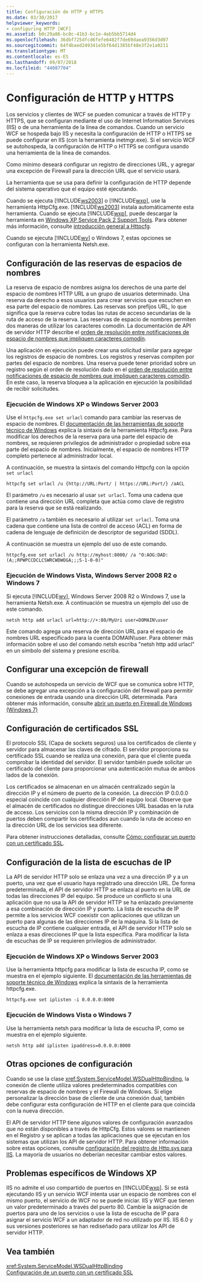 ```yaml
---
title: Configuración de HTTP y HTTPS
ms.date: 03/30/2017
helpviewer_keywords:
- configuring HTTP [WCF]
ms.assetid: b0c29a86-bc0c-41b3-bc1e-4eb5bb5714d4
ms.openlocfilehash: 36dbf725dfcd6fefe6482f7de69daea9356d3d07
ms.sourcegitcommit: 64f4baed249341e5bf64d1385bf48e3f2e1a0211
ms.translationtype: MT
ms.contentlocale: es-ES
ms.lasthandoff: 09/07/2018
ms.locfileid: "44087704"
---
```

# <a name="configuring-http-and-https"></a>Configuración de HTTP y HTTPS
Los servicios y clientes de WCF se pueden comunicar a través de HTTP y HTTPS, que se configuran mediante el uso de Internet Information Services (IIS) o de una herramienta de la línea de comandos. Cuando un servicio WCF se hospeda bajo IIS y necesita la configuración de HTTP o HTTPS se puede configurar en IIS (con la herramienta inetmgr.exe). Si el servicio WCF se autohospeda, la configuración de HTTP o HTTPS se configura usando una herramienta de la línea de comandos.  
  
 Como mínimo deseará configurar un registro de direcciones URL, y agregar una excepción de Firewall para la dirección URL que el servicio usará.  
  
 La herramienta que se usa para definir la configuración de HTTP depende del sistema operativo que el equipo esté ejecutando.  
  
 Cuando se ejecuta [!INCLUDE[ws2003](../../../../includes/ws2003-md.md)] o [!INCLUDE[wxp](../../../../includes/wxp-md.md)], use la herramienta HttpCfg.exe. [!INCLUDE[ws2003](../../../../includes/ws2003-md.md)] instala automáticamente esta herramienta. Cuando se ejecuta [!INCLUDE[wxp](../../../../includes/wxp-md.md)], puede descargar la herramienta en [Windows XP Service Pack 2 Support Tools](https://go.microsoft.com/fwlink/?LinkId=88606). Para obtener más información, consulte [introducción general a Httpcfg](https://go.microsoft.com/fwlink/?LinkId=88605).  
  
 Cuando se ejecuta [!INCLUDE[wv](../../../../includes/wv-md.md)] o Windows 7, estas opciones se configuran con la herramienta Netsh.exe.  
  
## <a name="configuring-namespace-reservations"></a>Configuración de las reservas de espacios de nombres  
 La reserva de espacio de nombres asigna los derechos de una parte del espacio de nombres HTTP URL a un grupo de usuarios determinado. Una reserva da derecho a esos usuarios para crear servicios que escuchen en esa parte del espacio de nombres. Las reservas son prefijos URL, lo que significa que la reserva cubre todas las rutas de acceso secundarias de la ruta de acceso de la reserva. Las reservas de espacio de nombres permiten dos maneras de utilizar los caracteres comodín. La documentación de API de servidor HTTP describe el [orden de resolución entre notificaciones de espacio de nombres que impliquen caracteres comodín](https://go.microsoft.com/fwlink/?LinkId=94841).  
  
 Una aplicación en ejecución puede crear una solicitud similar para agregar los registros de espacio de nombres. Los registros y reservas compiten por partes del espacio de nombres. Una reserva puede tener prioridad sobre un registro según el orden de resolución dado en el [orden de resolución entre notificaciones de espacio de nombres que impliquen caracteres comodín](https://go.microsoft.com/fwlink/?LinkId=94841). En este caso, la reserva bloquea a la aplicación en ejecución la posibilidad de recibir solicitudes.  
  
### <a name="running-windows-xp-or-server-2003"></a>Ejecución de Windows XP o Windows Server 2003  
 Use el `httpcfg.exe set urlacl` comando para cambiar las reservas de espacio de nombres. El [documentación de las herramientas de soporte técnico de Windows](https://go.microsoft.com/fwlink/?LinkId=94840) explica la sintaxis de la herramienta Httpcfg.exe. Para modificar los derechos de la reserva para una parte del espacio de nombres, se requieren privilegios de administrador o propiedad sobre esa parte del espacio de nombres. Inicialmente, el espacio de nombres HTTP completo pertenece al administrador local.  
  
 A continuación, se muestra la sintaxis del comando Httpcfg con la opción `set urlacl`  
  
```  
httpcfg set urlacl /u {http://URL:Port/ | https://URL:Port/} /aACL  
```  
  
 El parámetro `/u` es necesario al usar `set urlacl`. Toma una cadena que contiene una dirección URL completa que actúa como clave de registro para la reserva que se está realizando.  
  
 El parámetro `/a` también es necesario al utilizar `set urlacl`. Toma una cadena que contiene una lista de control de acceso (ACL) en forma de cadena de lenguaje de definición de descriptor de seguridad (SDDL).  
  
 A continuación se muestra un ejemplo del uso de este comando.  
  
```  
httpcfg.exe set urlacl /u http://myhost:8000/ /a "O:AOG:DAD:(A;;RPWPCCDCLCSWRCWDWOGA;;;S-1-0-0)"  
```  
  
### <a name="running-windows-vista-windows-server-2008-r2-or-windows-7"></a>Ejecución de Windows Vista, Windows Server 2008 R2 o Windows 7  
 Si ejecuta [!INCLUDE[wv](../../../../includes/wv-md.md)], Windows Server 2008 R2 o Windows 7, use la herramienta Netsh.exe. A continuación se muestra un ejemplo del uso de este comando.  
  
```  
netsh http add urlacl url=http://+:80/MyUri user=DOMAIN\user  
```  
  
 Este comando agrega una reserva de dirección URL para el espacio de nombres URL especificado para la cuenta DOMAIN\user.  Para obtener más información sobre el uso del comando netsh escriba "netsh http add urlacl" en un símbolo del sistema y presione escriba.  
  
## <a name="configuring-a-firewall-exception"></a>Configurar una excepción de firewall  
 Cuando se autohospeda un servicio de WCF que se comunica sobre HTTP, se debe agregar una excepción a la configuración del firewall para permitir conexiones de entrada usando una dirección URL determinada. Para obtener más información, consulte [abrir un puerto en Firewall de Windows (Windows 7)](https://go.microsoft.com/fwlink/?LinkId=239961)  
  
## <a name="configuring-ssl-certificates"></a>Configuración de certificados SSL  
 El protocolo SSL (Capa de sockets seguros) usa los certificados de cliente y servidor para almacenar las claves de cifrado. El servidor proporciona su certificado SSL cuando se realiza una conexión, para que el cliente pueda comprobar la identidad del servidor. El servidor también puede solicitar un certificado del cliente para proporcionar una autenticación mutua de ambos lados de la conexión.  
  
 Los certificados se almacenan en un almacén centralizado según la dirección IP y el número de puerto de la conexión. La dirección IP 0.0.0.0 especial coincide con cualquier dirección IP del equipo local. Observe que el almacén de certificados no distingue direcciones URL basadas en la ruta de acceso. Los servicios con la misma dirección IP y combinación de puertos deben compartir los certificados aun cuando la ruta de acceso en la dirección URL de los servicios sea diferente.  
  
 Para obtener instrucciones detalladas, consulte [Cómo: configurar un puerto con un certificado SSL](../../../../docs/framework/wcf/feature-details/how-to-configure-a-port-with-an-ssl-certificate.md).  
  
## <a name="configuring-the-ip-listen-list"></a>Configuración de la lista de escuchas de IP  
 La API de servidor HTTP solo se enlaza una vez a una dirección IP y a un puerto, una vez que el usuario haya registrado una dirección URL. De forma predeterminada, el API de servidor HTTP se enlaza al puerto en la URL de todas las direcciones IP del equipo. Se produce un conflicto si una aplicación que no usa la API de servidor HTTP se ha enlazado previamente a esa combinación de dirección IP y puerto. La lista de escucha de IP permite a los servicios WCF coexistir con aplicaciones que utilizan un puerto para algunas de las direcciones IP de la máquina. Si la lista de escucha de IP contiene cualquier entrada, el API de servidor HTTP solo se enlaza a esas direcciones IP que la lista especifica. Para modificar la lista de escuchas de IP se requieren privilegios de administrador.  
  
### <a name="running-windows-xp-or-server-2003"></a>Ejecución de Windows XP o Windows Server 2003  
 Use la herramienta httpcfg para modificar la lista de escucha IP, como se muestra en el ejemplo siguiente. El [documentación de las herramientas de soporte técnico de Windows](https://go.microsoft.com/fwlink/?LinkId=94840) explica la sintaxis de la herramienta httpcfg.exe.  
  
```  
httpcfg.exe set iplisten -i 0.0.0.0:8000  
```  
  
### <a name="running-windows-vista-or-windows-7"></a>Ejecución de Windows Vista o Windows 7  
 Use la herramienta netsh para modificar la lista de escucha IP, como se muestra en el ejemplo siguiente.  
  
```  
netsh http add iplisten ipaddress=0.0.0.0:8000  
```  
  
## <a name="other-configuration-settings"></a>Otras opciones de configuración  
 Cuando se use la clase <xref:System.ServiceModel.WSDualHttpBinding>, la conexión de cliente utiliza valores predeterminados compatibles con reservas de espacio de nombres y el Firewall de Windows. Si elige personalizar la dirección base de cliente de una conexión dual, también debe configurar esta configuración de HTTP en el cliente para que coincida con la nueva dirección.  
  
 El API de servidor HTTP tiene algunos valores de configuración avanzados que no están disponibles a través de HttpCfg. Estos valores se mantienen en el Registro y se aplican a todas las aplicaciones que se ejecutan en los sistemas que utilizan los API de servidor HTTP. Para obtener información sobre estas opciones, consulte [configuración del registro de Http.sys para IIS](https://go.microsoft.com/fwlink/?LinkId=94843). La mayoría de usuarios no deberían necesitar cambiar estos valores.  
  
## <a name="issues-specific-to-windows-xp"></a>Problemas específicos de Windows XP  
 IIS no admite el uso compartido de puertos en [!INCLUDE[wxp](../../../../includes/wxp-md.md)]. Si se está ejecutando IIS y un servicio WCF intenta usar un espacio de nombres con el mismo puerto, el servicio de WCF no se puede iniciar. IIS y WCF que tienen un valor predeterminado a través del puerto 80. Cambie la asignación de puertos para uno de los servicios o use la lista de escucha de IP para asignar el servicio WCF a un adaptador de red no utilizado por IIS. IIS 6.0 y sus versiones posteriores se han rediseñado para utilizar los API de servidor HTTP.  
  
## <a name="see-also"></a>Vea también  
 <xref:System.ServiceModel.WSDualHttpBinding>  
 [Configuración de un puerto con un certificado SSL](../../../../docs/framework/wcf/feature-details/how-to-configure-a-port-with-an-ssl-certificate.md)
